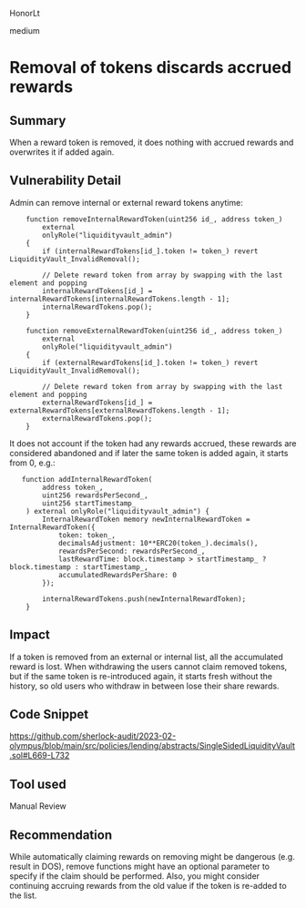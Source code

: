 HonorLt

medium

# Removal of tokens discards accrued rewards

## Summary

When a reward token is removed, it does nothing with accrued rewards and overwrites it if added again.

## Vulnerability Detail

Admin can remove internal or external reward tokens anytime:
```solidity
    function removeInternalRewardToken(uint256 id_, address token_)
        external
        onlyRole("liquidityvault_admin")
    {
        if (internalRewardTokens[id_].token != token_) revert LiquidityVault_InvalidRemoval();

        // Delete reward token from array by swapping with the last element and popping
        internalRewardTokens[id_] = internalRewardTokens[internalRewardTokens.length - 1];
        internalRewardTokens.pop();
    }
```

```solidity
    function removeExternalRewardToken(uint256 id_, address token_)
        external
        onlyRole("liquidityvault_admin")
    {
        if (externalRewardTokens[id_].token != token_) revert LiquidityVault_InvalidRemoval();

        // Delete reward token from array by swapping with the last element and popping
        externalRewardTokens[id_] = externalRewardTokens[externalRewardTokens.length - 1];
        externalRewardTokens.pop();
    }
```

It does not account if the token had any rewards accrued, these rewards are considered abandoned and if later the same token is added again, it starts from 0, e.g.:
```solidity
   function addInternalRewardToken(
        address token_,
        uint256 rewardsPerSecond_,
        uint256 startTimestamp_
    ) external onlyRole("liquidityvault_admin") {
        InternalRewardToken memory newInternalRewardToken = InternalRewardToken({
            token: token_,
            decimalsAdjustment: 10**ERC20(token_).decimals(),
            rewardsPerSecond: rewardsPerSecond_,
            lastRewardTime: block.timestamp > startTimestamp_ ? block.timestamp : startTimestamp_,
            accumulatedRewardsPerShare: 0
        });

        internalRewardTokens.push(newInternalRewardToken);
    }
```

## Impact

If a token is removed from an external or internal list, all the accumulated reward is lost. When withdrawing the users cannot claim removed tokens, but if the same token is re-introduced again, it starts fresh without the history, so old users who withdraw in between lose their share rewards.

## Code Snippet

https://github.com/sherlock-audit/2023-02-olympus/blob/main/src/policies/lending/abstracts/SingleSidedLiquidityVault.sol#L669-L732

## Tool used

Manual Review

## Recommendation

While automatically claiming rewards on removing might be dangerous (e.g. result in DOS), remove functions might have an optional parameter to specify if the claim should be performed. Also, you might consider continuing accruing rewards from the old value if the token is re-added to the list. 